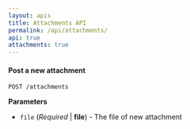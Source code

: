 ```yaml
---
layout: apis
title: Attachments API
permalink: /api/attachments/
api: true
attachments: true
---
```


#### Post a new attachment

    POST /attachments

**Parameters**

* `file` (*Required* | **file**) - The file of new attachment


